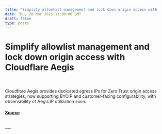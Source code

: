 ```yaml
---
title: "Simplify allowlist management and lock down origin access with Cloudflare Aegis"
date: Thu, 20 Mar 2025 13:00:00 GMT
draft: false
type: posts
---
```

# Simplify allowlist management and lock down origin access with Cloudflare Aegis

<br/>

<br/>
Cloudflare Aegis provides dedicated egress IPs for Zero Trust origin access strategies, now supporting BYOIP and customer-facing configurability, with observability of Aegis IP utilization soon.

#### [Source](https://blog.cloudflare.com/aegis-deep-dive/)

<br/>
---
